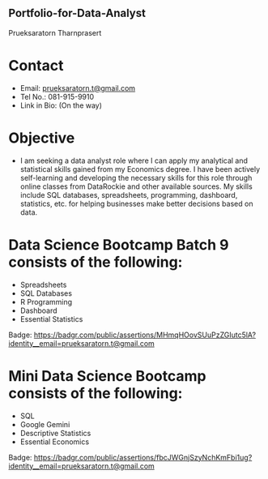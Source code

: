 ## Portfolio-for-Data-Analyst
Prueksaratorn Tharnprasert
# Contact
- Email: prueksaratorn.t@gmail.com
- Tel No.: 081-915-9910
- Link in Bio: (On the way)
# Objective
- I am seeking a data analyst role where I can apply my analytical and statistical skills gained from my Economics degree. I have been actively self-learning and developing the necessary skills for this role through online classes from DataRockie and other available sources. My skills include SQL databases, spreadsheets, programming, dashboard, statistics, etc. for helping businesses make better decisions based on data.

# Data Science Bootcamp Batch 9 consists of the following:
- Spreadsheets
- SQL Databases
- R Programming
- Dashboard
- Essential Statistics

Badge: https://badgr.com/public/assertions/MHmqHOovSUuPzZGIutc5lA?identity__email=prueksaratorn.t@gmail.com

# Mini Data Science Bootcamp consists of the following:
- SQL
- Google Gemini
- Descriptive Statistics
- Essential Economics

Badge: https://badgr.com/public/assertions/fbcJWGnjSzyNchKmFbi1ug?identity__email=prueksaratorn.t@gmail.com
